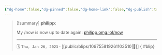 ```yaml
---
{"dg-home":false,"dg-pinned":false,"dg-home-link":false,"dg-publish":true,"type":"blip","disabled rules":["yaml-title","yaml-title-alias","file-name-heading"],"title":"philipp on mastodon @ 2023-01-26","created-date":"2023-01-26T13:48:14","id":109755819261103500,"updated-date":"2025-05-02T08:50:43","dg-path":"blips/109755819261103510.md","permalink":"/blips/109755819261103510/","dgPassFrontmatter":true}
---
```


> [!summary] **philipp**:
>
> My /now is now up to date again: [philipp.omg.lol/now](https://philipp.omg.lol/now)
> - - -
>
> 🗓️ `Thu, Jan 26, 2023` · [[public/blips/109755819261103510\|🔗]]
{ #blip}

